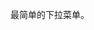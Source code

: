 <!--order: 0
title:
  zh-CN: 基本
  en-US: Basic

## zh-CN-->

最简单的下拉菜单。
<!--
## en-US

The most basic dropdown menu.
-->
